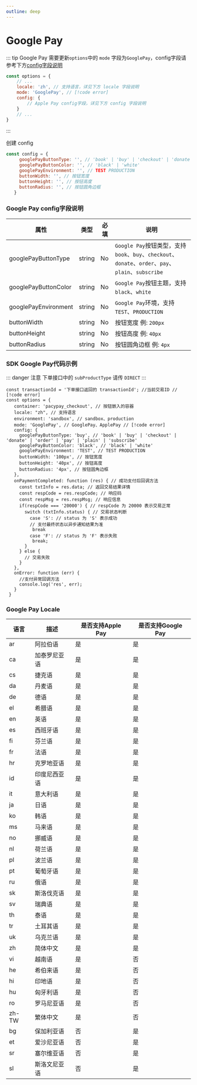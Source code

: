 ```yaml
---
outline: deep
---
```


<script lang="ts" setup>

import "./util/constants";

</script>

# Google Pay

::: tip Google Pay 需要更新`options`中的 `mode` 字段为`GooglePay`，config字段请参考下方[config字段说明](#google-pay-config字段说明)
```js
const options = {
    // ...
    locale: 'zh', // 支持语言，详见下方 locale 字段说明
    mode: 'GooglePay', // [!code error]
    config: {
        // Apple Pay config字段，详见下方 config 字段说明
    }
    // ...
}
```
:::

创建 config

```js
const config = {
     googlePayButtonType: '', // 'book' | 'buy' | 'checkout' | 'donate' | 'order' | 'pay' | 'plain' | 'subscribe'
     googlePayButtonColor: '', // 'black' | 'white'
     googlePayEnvironment: '', // TEST PRODUCTION
     buttonWidth: '', // 按钮宽度
     buttonHeight: '', // 按钮高度
     buttonRadius: '', // 按钮圆角边框
   }
```

### Google Pay config字段说明

<div class="custom-table bordered-table">

| 属性                   | 类型     | 必填 | 说明                                                                                                                                                              |
|----------------------|--------|----|-----------------------------------------------------------------------------------------------------------------------------------------------------------------|
| googlePayButtonType  | string | No | `Google Pay`按钮类型，支持`book`、`buy`、`checkout`、`donate`、`order`、`pay`、`plain`、`subscribe`                                                                           |
| googlePayButtonColor | string | No | `Google Pay`按钮主题，支持`black`、`white`                                                                                                                              |
| googlePayEnvironment | string | No | `Google Pay`环境，支持`TEST`、`PRODUCTION`                                                                                                                            |
| buttonWidth          | string | No | 按钮宽度 例: `200px`                                                                                                                                                 |
| buttonHeight         | string | No | 按钮高度 例: `40px`                                                                                                                                                  |
| buttonRadius         | string | No | 按钮圆角边框 例: `4px`                                                                                                                                                 |

</div>

### SDK Google Pay代码示例

::: danger 注意
下单接口中的 `subProductType` 请传 `DIRECT`
:::

```js-vue
const transactionId = '下单接口返回的 transactionId'; //当前交易ID // [!code error]
const options = {
   container: 'pacypay_checkout', // 按钮嵌入的容器
   locale: "zh", // 支持语言
   environment: 'sandbox', // sandbox、production
   mode: 'GooglePay', // GooglePay、ApplePay // [!code error]
   config: {
     googlePayButtonType: 'buy', // 'book' | 'buy' | 'checkout' | 'donate' | 'order' | 'pay' | 'plain' | 'subscribe'
     googlePayButtonColor: 'black', // 'black' | 'white'
     googlePayEnvironment: 'TEST', // TEST PRODUCTION
     buttonWidth: '100px', // 按钮宽度
     buttonHeight: '40px', // 按钮高度
     buttonRadius: '4px', // 按钮圆角边框
   },
   onPaymentCompleted: function (res) { // 成功支付后回调方法
     const txtInfo = res.data; // 返回交易结果详情
     const respCode = res.respCode; // 响应码
     const respMsg = res.respMsg; // 响应信息
     if(respCode === '20000') { // respCode 为 20000 表示交易正常
       switch (txtInfo.status) { // 交易状态判断
         case 'S': // status 为 'S' 表示成功
         // 支付最终状态以异步通知结果为准
          break
         case 'F': // status 为 'F' 表示失败
          break;
       }
     } else {
       // 交易失败
     }
   },
   onError: function (err) {
     //支付异常回调方法
     console.log('res', err);
   }
 }
```

### Google Pay Locale

<div class="custom-table bordered-table">

| 语言    | 描述     | 是否支持Apple Pay | 是否支持Google Pay |
|-------|--------|---------------|----------------|
| ar    | 阿拉伯语   | 是             | 是              |
| ca    | 加泰罗尼亚语 | 是             | 是              |
| cs    | 捷克语    | 是             | 是              |
| da    | 丹麦语    | 是             | 是              |
| de    | 德语     | 是             | 是              |
| el    | 希腊语    | 是             | 是              |
| en    | 英语     | 是             | 是              |
| es    | 西班牙语   | 是             | 是              |
| fi    | 芬兰语    | 是             | 是              |
| fr    | 法语     | 是             | 是              |
| hr    | 克罗地亚语  | 是             | 是              |
| id    | 印度尼西亚语 | 是             | 是              |
| it    | 意大利语   | 是             | 是              |
| ja    | 日语     | 是             | 是              |
| ko    | 韩语     | 是             | 是              |
| ms    | 马来语    | 是             | 是              |
| no    | 挪威语    | 是             | 是              |
| nl    | 荷兰语    | 是             | 是              |
| pl    | 波兰语    | 是             | 是              |
| pt    | 葡萄牙语   | 是             | 是              |
| ru    | 俄语     | 是             | 是              |
| sk    | 斯洛伐克语  | 是             | 是              |
| sv    | 瑞典语    | 是             | 是              |
| th    | 泰语     | 是             | 是              |
| tr    | 土耳其语   | 是             | 是              |
| uk    | 乌克兰语   | 是             | 是              |
| zh    | 简体中文   | 是             | 是              |
| vi    | 越南语    | 是             | 否              |
| he    | 希伯来语   | 是             | 否              |
| hi    | 印地语    | 是             | 否              |
| hu    | 匈牙利语   | 是             | 否              |
| ro    | 罗马尼亚语  | 是             | 否              |
| zh-TW | 繁体中文   | 是             | 否              |
| bg    | 保加利亚语  | 否             | 是              |
| et    | 爱沙尼亚语  | 否             | 是              |
| sr    | 塞尔维亚语  | 否             | 是              |
| sl    | 斯洛文尼亚语 | 否             | 是              |

</div>

<style lang="css">



</style>